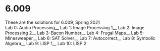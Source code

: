 # 6.009
These are the solutions for 6.009, Spring 2021\
Lab 0: Audio Processing__
Lab 1: Image Processing 1__
Lab 2: Image Processing 2__
Lab 3: Bacon Number__
Lab 4: Frugal Maps__
Lab 5: Minesweeper__
Lab 6: SAT Solver__
Lab 7: Autocorrect__
Lab 8: Symbolic Algebra__
Lab 9: LISP 1__
Lab 10: LISP 2

